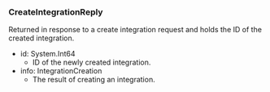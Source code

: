 ### CreateIntegrationReply
Returned in response to a create integration request and holds the ID of the
 created integration.

- id: System.Int64
  - ID of the newly created integration.
- info: IntegrationCreation
  - The result of creating an integration.
